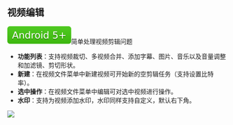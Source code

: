 ## 视频编辑
![A5](../assets/A5.svg)简单处理视频剪辑问题

* **功能列表**：支持视频裁切、多视频合并、添加字幕、图片、音乐以及音量调整和加滤镜、剪切形状。
* **新建**：在视频文件菜单中新建视频可开始新的空剪辑任务（支持设置比特率）。
* **选中操作**：在视频文件菜单中编辑可对选中视频进行操作。
* **水印**：支持为视频添加水印，水印同样支持自定义，默认右下角。

![](http://ww1.sinaimg.cn/large/6b1dd0a7ly1fzrcvo5toaj20u01hcwls.jpg)